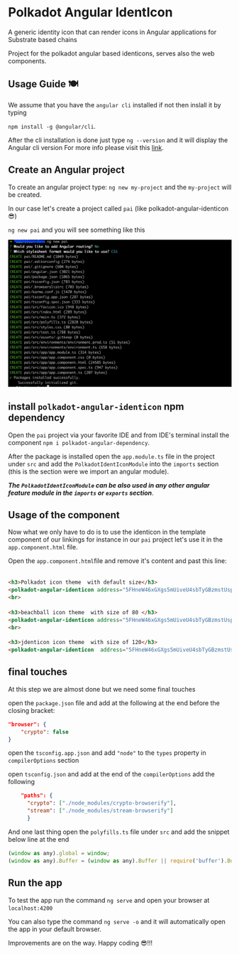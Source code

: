 # Polkadot Angular IdentIcon

A generic identity icon that can render icons in Angular applications for Substrate based chains

Project for the polkadot angular based identicons, serves also the web components.

## Usage Guide 🍽 

We assume that you have the `angular cli` installed if not then inslall it by typing

`npm install -g @angular/cli`.

After the cli installation is done just type `ng --version` and it will display the Angular cli version
For more info please visit this [link](https://angular.io/cli).

## Create an Angular project

To create an angular project type: `ng new my-project` and the `my-project` will be created.

In our case let's create a project called `pai` (like polkadot-angular-identicon 😎)

`ng new pai` and you will see something like this 

![angular project creation](documentation/assets/create-ng-prj.png)

## install `polkadot-angular-identicon` npm dependency

Open the `pai` project via your favorite IDE and from IDE's terminal install the component
 `npm i polkadot-angular-dependency`.

After the package is installed open the `app.module.ts` file in the project under `src`  and add the `PolkadotIdentIconModule` into the `imports` section (this is the section were we import an angular module).

***The `PolkadotIdentIconModule` can be also used in any other  angular feature module in the `imports` or `exports` section***.

## Usage of the component

Now what we only have to do is to use the identicon in the template component of our linkings for instance in our `pai` project let's use it in the `app.component.html` file.

Open the `app.component.html`file and remove it's content and past this line:

```html

<h3>Polkadot icon theme  with default size</h3>
<polkadot-angular-identicon address="5FHneW46xGXgs5mUiveU4sbTyGBzmstUspZC92UhjJM694ty" theme="polkadot"></polkadot-angular-identicon>
<br>

<h3>beachball icon theme  with size of 80 </h3>
<polkadot-angular-identicon address="5FHneW46xGXgs5mUiveU4sbTyGBzmstUspZC92UhjJM694ty" theme="beachball" size="80"></polkadot-angular-identicon>
<br>

<h3>jdenticon icon theme  with size of 120</h3>
<polkadot-angular-identicon  address="5FHneW46xGXgs5mUiveU4sbTyGBzmstUspZC92UhjJM694ty" theme="jdenticon" size="120"></polkadot-angular-identicon>
```

## final touches

At this step we are almost done but we need some final touches

open the `package.json` file and add at the following at the end before the closing bracket:

```json
"browser": {
    "crypto": false
}
```

open the `tsconfig.app.json` and add `"node"` to the `types` property in `compilerOptions` section

open `tsconfig.json` and add at the end of the `compilerOptions` add the following

```json
    "paths": {
      "crypto": ["./node_modules/crypto-browserify"],
      "stream": ["./node_modules/stream-browserify"]
      }
```

And one last thing open the `polyfills.ts` file under `src` and add the snippet below line at the end

```javascript
(window as any).global = window;
(window as any).Buffer = (window as any).Buffer || require('buffer').Buffer;
```

## Run the app
To test the app run the command `ng serve` and open your browser at `localhost:4200`

You can also type the command `ng serve -o` and it will automatically open the app in your default browser.

Improvements are on the way.
Happy coding 😎!!!